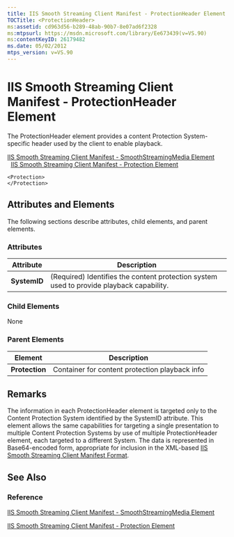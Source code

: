 ```yaml
---
title: IIS Smooth Streaming Client Manifest - ProtectionHeader Element
TOCTitle: <ProtectionHeader>
ms:assetid: cd963d56-b289-48ab-90b7-8e07ad6f2328
ms:mtpsurl: https://msdn.microsoft.com/library/Ee673439(v=VS.90)
ms:contentKeyID: 26179482
ms.date: 05/02/2012
mtps_version: v=VS.90
---
```


# IIS Smooth Streaming Client Manifest - ProtectionHeader Element

The ProtectionHeader element provides a content Protection System-specific header used by the client to enable playback.

[IIS Smooth Streaming Client Manifest - SmoothStreamingMedia Element](iis-smooth-streaming-client-manifest-smoothstreamingmedia-element.md)  
  [IIS Smooth Streaming Client Manifest - Protection Element](iis-smooth-streaming-client-manifest-protection-element.md)  

    <Protection>
    </Protection>

## Attributes and Elements

The following sections describe attributes, child elements, and parent elements.

### Attributes

|Attribute|Description|
|--- |--- |
|**SystemID**|(Required) Identifies the content protection system used to provide playback capability.|

### Child Elements

None

### Parent Elements

|Element|Description|
|--- |--- |
|**Protection**|Container for content protection playback info|

## Remarks

The information in each ProtectionHeader element is targeted only to the Content Protection System identified by the SystemID attribute. This element allows the same capabilities for targeting a single presentation to multiple Content Protection Systems by use of multiple ProtectionHeader element, each targeted to a different System. The data is represented in Base64-encoded form, appropriate for inclusion in the XML-based [IIS Smooth Streaming Client Manifest Format](iis-smooth-streaming-client-manifest-format.md).

## See Also

### Reference

[IIS Smooth Streaming Client Manifest - SmoothStreamingMedia Element](iis-smooth-streaming-client-manifest-smoothstreamingmedia-element.md)

[IIS Smooth Streaming Client Manifest - Protection Element](iis-smooth-streaming-client-manifest-protection-element.md)


